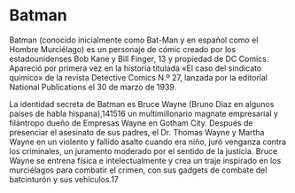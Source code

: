 # Batman

Batman (conocido inicialmente como Bat-Man y en español como el Hombre Murciélago) 
es un personaje de cómic creado por los estadounidenses Bob Kane y Bill Finger,
13​ y propiedad de DC Comics. Apareció por primera vez en la historia titulada «El caso del sindicato químico» 
de la revista Detective Comics N.º 27, lanzada por la editorial National Publications el 30 de marzo de 1939.

La identidad secreta de Batman es Bruce Wayne (Bruno Díaz en algunos países de habla hispana),14​15​16​ 
un multimillonario magnate empresarial y filántropo dueño de Empresas Wayne en Gotham City. 
Después de presenciar el asesinato de sus padres, el Dr. Thomas Wayne y Martha Wayne en un violento y fallido asalto cuando era niño,
juró venganza contra los criminales, un juramento moderado por el sentido de la justicia. 
Bruce Wayne se entrena física e intelectualmente y crea un traje inspirado en los murciélagos para combatir el crimen, 
con sus gadgets de combate del batcinturón y sus vehículos.17​
